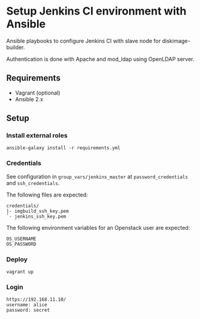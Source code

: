 # Setup Jenkins CI environment with Ansible

Ansible playbooks to configure Jenkins CI with slave node for diskimage-builder.

Authentication is done with Apache and mod_ldap using OpenLDAP server.

## Requirements

- Vagrant (optional)
- Ansible 2.x

## Setup

### Install external roles

    ansible-galaxy install -r requirements.yml

### Credentials

See configuration in `group_vars/jenkins_master` at `password_credentials`
and `ssh_credentials`.

The following files are expected:

    credentials/
    |- imgbuild_ssh_key.pem
    `- jenkins_ssh_key.pem

The following environment variables for an Openstack user are expected:

    OS_USERNAME
    OS_PASSWORD

### Deploy

    vagrant up

### Login

    https://192.168.11.10/
    username: alice
    password: secret
